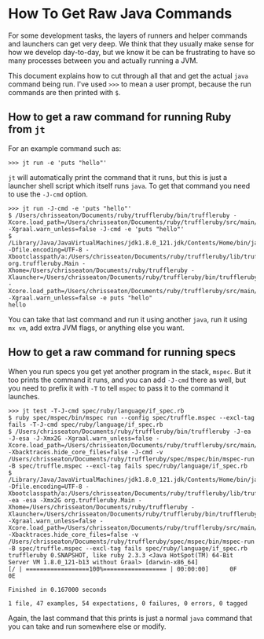 # How To Get Raw Java Commands

For some development tasks, the layers of runners and helper commands and
launchers can get very deep. We think that they usually make sense for how we
develop day-to-day, but we know it be can be frustrating to have so many
processes between you and actually running a JVM.

This document explains how to cut through all that and get the actual `java`
command being run. I've used `>>>` to mean a user prompt, because the run
commands are then printed with `$`.

## How to get a raw command for running Ruby from `jt`

For an example command such as:

```
>>> jt run -e 'puts "hello"'
```

`jt` will automatically print the command that it runs, but this is just a
launcher shell script which itself runs `java`. To get that command you need
to use the `-J-cmd` option.

```
>>> jt run -J-cmd -e 'puts "hello"'
$ /Users/chrisseaton/Documents/ruby/truffleruby/bin/truffleruby -Xcore.load_path=/Users/chrisseaton/Documents/ruby/truffleruby/src/main/ruby -Xgraal.warn_unless=false -J-cmd -e 'puts "hello"'
$ /Library/Java/JavaVirtualMachines/jdk1.8.0_121.jdk/Contents/Home/bin/java -Dfile.encoding=UTF-8 -Xbootclasspath/a:/Users/chrisseaton/Documents/ruby/truffleruby/lib/truffleruby.jar org.truffleruby.Main -Xhome=/Users/chrisseaton/Documents/ruby/truffleruby -Xlauncher=/Users/chrisseaton/Documents/ruby/truffleruby/bin/truffleruby -Xcore.load_path=/Users/chrisseaton/Documents/ruby/truffleruby/src/main/ruby -Xgraal.warn_unless=false -e puts "hello"
hello
```

You can take that last command and run it using another `java`, run it using
`mx vm`, add extra JVM flags, or anything else you want.

## How to get a raw command for running specs

When you run specs you get yet another program in the stack, `mspec`. But it too
prints the command it runs, and you can add `-J-cmd` there as well, but you need
to prefix it with `-T` to tell `mspec` to pass it to the command it launches.

```
>>> jt test -T-J-cmd spec/ruby/language/if_spec.rb
$ ruby spec/mspec/bin/mspec run --config spec/truffle.mspec --excl-tag fails -T-J-cmd spec/ruby/language/if_spec.rb
$ /Users/chrisseaton/Documents/ruby/truffleruby/bin/truffleruby -J-ea -J-esa -J-Xmx2G -Xgraal.warn_unless=false -Xcore.load_path=/Users/chrisseaton/Documents/ruby/truffleruby/src/main/ruby -Xbacktraces.hide_core_files=false -J-cmd -v /Users/chrisseaton/Documents/ruby/truffleruby/spec/mspec/bin/mspec-run -B spec/truffle.mspec --excl-tag fails spec/ruby/language/if_spec.rb
$ /Library/Java/JavaVirtualMachines/jdk1.8.0_121.jdk/Contents/Home/bin/java -Dfile.encoding=UTF-8 -Xbootclasspath/a:/Users/chrisseaton/Documents/ruby/truffleruby/lib/truffleruby.jar -ea -esa -Xmx2G org.truffleruby.Main -Xhome=/Users/chrisseaton/Documents/ruby/truffleruby -Xlauncher=/Users/chrisseaton/Documents/ruby/truffleruby/bin/truffleruby -Xgraal.warn_unless=false -Xcore.load_path=/Users/chrisseaton/Documents/ruby/truffleruby/src/main/ruby -Xbacktraces.hide_core_files=false -v /Users/chrisseaton/Documents/ruby/truffleruby/spec/mspec/bin/mspec-run -B spec/truffle.mspec --excl-tag fails spec/ruby/language/if_spec.rb
truffleruby 0.SNAPSHOT, like ruby 2.3.3 <Java HotSpot(TM) 64-Bit Server VM 1.8.0_121-b13 without Graal> [darwin-x86_64]
[/ | ==================100%================== | 00:00:00]      0F      0E

Finished in 0.167000 seconds

1 file, 47 examples, 54 expectations, 0 failures, 0 errors, 0 tagged
```

Again, the last command that this prints is just a normal `java` command that
you can take and run somewhere else or modify.
